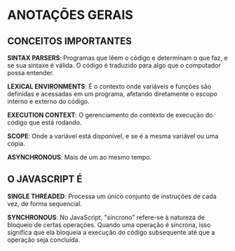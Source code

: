 # ANOTAÇÕES GERAIS

## CONCEITOS IMPORTANTES

**SINTAX PARSERS**: Programas que lêem o código e determinam o que faz, e se sua sintaxe é válida. O código é traduzido para algo que o computador possa entender.

**LEXICAL ENVIRONMENTS**: É o contexto onde variáveis e funções são definidas e acessadas em um programa, afetando diretamente o escopo interno e externo do código.

**EXECUTION CONTEXT**: O gerenciamento do contexto de execução do código que está rodando.

**SCOPE**: Onde a variável está disponível, e se é a mesma variável ou uma cópia.

**ASYNCHRONOUS**: Mais de um ao mesmo tempo.

## O JAVASCRIPT É

**SINGLE THREADED**: Processa um único conjunto de instruções de cada vez, de forma sequencial.

**SYNCHRONOUS**: No JavaScript, "síncrono" refere-se à natureza de bloqueio de certas operações. Quando uma operação é síncrona, isso significa que ela bloqueia a execução do código subsequente até que a operação seja concluída.
